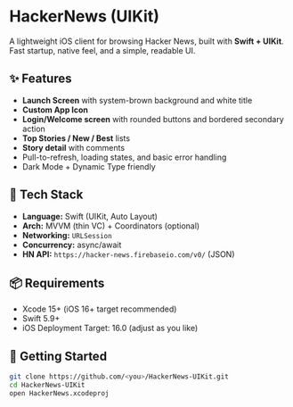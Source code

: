 # HackerNews (UIKit)

A lightweight iOS client for browsing Hacker News, built with **Swift + UIKit**.  
Fast startup, native feel, and a simple, readable UI.

## ✨ Features
- **Launch Screen** with system-brown background and white title
- **Custom App Icon**
- **Login/Welcome screen** with rounded buttons and bordered secondary action
- **Top Stories / New / Best** lists
- **Story detail** with comments
- Pull-to-refresh, loading states, and basic error handling
- Dark Mode + Dynamic Type friendly

## 🧱 Tech Stack
- **Language:** Swift (UIKit, Auto Layout)
- **Arch:** MVVM (thin VC) + Coordinators (optional)
- **Networking:** `URLSession`
- **Concurrency:** async/await
- **HN API:** `https://hacker-news.firebaseio.com/v0/` (JSON)

## 📦 Requirements
- Xcode 15+ (iOS 16+ target recommended)
- Swift 5.9+
- iOS Deployment Target: 16.0 (adjust as you like)

## 🚀 Getting Started
```bash
git clone https://github.com/<you>/HackerNews-UIKit.git
cd HackerNews-UIKit
open HackerNews.xcodeproj
